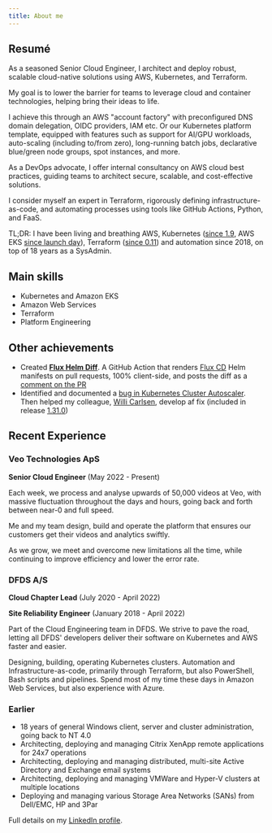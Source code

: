 ```yaml
---
title: About me
---
```


## Resumé

As a seasoned Senior Cloud Engineer, I architect and deploy robust, scalable cloud-native solutions using AWS, Kubernetes, and Terraform.

My goal is to lower the barrier for teams to leverage cloud and container technologies, helping bring their ideas to life.

I achieve this through an AWS "account factory" with preconfigured DNS domain delegation, OIDC providers, IAM etc. Or our Kubernetes platform template, equipped with features such as support for AI/GPU workloads, auto-scaling (including to/from zero), long-running batch jobs, declarative blue/green node groups, spot instances, and more.

As a DevOps advocate, I offer internal consultancy on AWS cloud best practices, guiding teams to architect secure, scalable, and cost-effective solutions.

I consider myself an expert in Terraform, rigorously defining infrastructure-as-code, and automating processes using tools like GitHub Actions, Python, and FaaS.

TL;DR: I have been living and breathing AWS, Kubernetes ([since 1.9](https://kubernetes.io/blog/2017/12/kubernetes-19-workloads-expanded-ecosystem/), AWS EKS [since launch day](https://aws.amazon.com/blogs/aws/amazon-eks-now-generally-available/)), Terraform ([since 0.11](https://www.hashicorp.com/en/blog/hashicorp-terraform-0-11)) and automation since 2018, on top of 18 years as a SysAdmin.

## Main skills

- Kubernetes and Amazon EKS
- Amazon Web Services
- Terraform
- Platform Engineering

## Other achievements

- Created [**Flux Helm Diff**](https://github.com/marketplace/actions/flux-helm-diff). A GitHub Action that renders [Flux CD](https://fluxcd.io/) Helm manifests on pull requests, 100% client-side, and posts the diff as a [comment on the PR](https://github.com/marketplace/actions/flux-helm-diff#example-outputpr-comment)
- Identified and documented a [bug in Kubernetes Cluster Autoscaler](https://github.com/kubernetes/autoscaler/issues/6481). Then helped my colleague, [Willi Carlsen](https://wcarlsen.github.io/), develop af fix (included in release [1.31.0](https://github.com/kubernetes/autoscaler/releases/tag/cluster-autoscaler-1.31.0))

## Recent Experience

### Veo Technologies ApS

**Senior Cloud Engineer** (May 2022 - Present)

Each week, we process and analyse upwards of 50,000 videos at Veo, with massive fluctuation throughout the days and hours, going back and forth between near-0 and full speed.

Me and my team design, build and operate the platform that ensures our customers get their videos and analytics swiftly.

As we grow, we meet and overcome new limitations all the time, while continuing to improve efficiency and lower the error rate.

### DFDS A/S

**Cloud Chapter Lead** (July 2020 - April 2022)

**Site Reliability Engineer** (January 2018 - April 2022)

Part of the Cloud Engineering team in DFDS. We strive to pave the road, letting all DFDS' developers deliver their software on Kubernetes and AWS faster and easier.

Designing, building, operating Kubernetes clusters. Automation and Infrastructure-as-code, primarily through Terraform, but also PowerShell, Bash scripts and pipelines. Spend most of my time these days in Amazon Web Services, but also experience with Azure.

### Earlier

- 18 years of general Windows client, server and cluster administration, going back to NT 4.0
- Architecting, deploying and managing Citrix XenApp remote applications for 24x7 operations
- Architecting, deploying and managing distributed, multi-site Active Directory and Exchange email systems
- Architecting, deploying and managing VMWare and Hyper-V clusters at multiple locations
- Deploying and managing various Storage Area Networks (SANs) from Dell/EMC, HP and 3Par

Full details on my [LinkedIn profile](https://www.linkedin.com/in/rasmusrask/details/experience/).